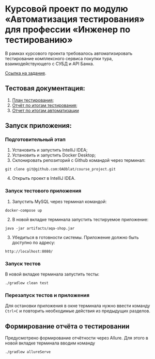 # Курсовой проект по модулю «Автоматизация тестирования» для профессии «Инженер по тестированию»

В рамках курсового проекта требовалось автоматизировать тестирование комплексного сервиса покупки тура,
взаимодействующего с СУБД и API Банка.

[Ссылка на задание](https://github.com/netology-code/aqa-qamid-diplom.git).

## Тестовая документация:

1. [План тестирования](documentation/plan.md);
1. [Отчёт по итогам тестирования](documentation/report.md);
1. [Отчет по итогам автоматизации](documentation/summary.md)

## Запуск приложения:

### Подготовительный этап

1. Установить и запустить IntelliJ IDEA;
2. Установить и запустить Docker Desktop;
3. Склонировать репозиторий с Github командой через терминал:
```
git clone git@github.com:OAOblat/course_project.git
```
4. Открыть проект в IntelliJ IDEA.

### Запуск тестового приложения

1. Запустить MySQL через терминал командой:
```
docker-compose up
```
2. В новой вкладке терминала запустить тестируемое приложение:
```
java -jar artifacts/aqa-shop.jar
```
3. Убедиться в готовности системы. Приложение должно быть доступно по адресу:
```
http://localhost:8080/
```
### Запуск тестов

В новой вкладке терминала запустить тесты:
```
./gradlew clean test
```

### Перезапуск тестов и приложения

Для остановки приложения в окне терминала нужно ввести команду `Ctrl+С` и повторить необходимые действия из предыдущих
разделов.

## Формирование отчёта о тестировании

Предусмотрено формирование отчётности через Allure. Для этого в новой вкладке терминала вводим команду

```
./gradlew allureServe
```